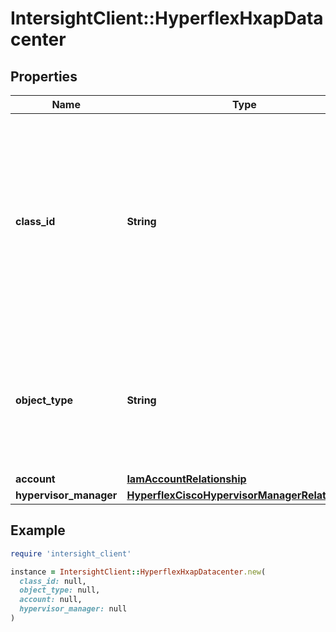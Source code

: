 # IntersightClient::HyperflexHxapDatacenter

## Properties

| Name | Type | Description | Notes |
| ---- | ---- | ----------- | ----- |
| **class_id** | **String** | The fully-qualified name of the instantiated, concrete type. This property is used as a discriminator to identify the type of the payload when marshaling and unmarshaling data. | [default to &#39;hyperflex.HxapDatacenter&#39;] |
| **object_type** | **String** | The fully-qualified name of the instantiated, concrete type. The value should be the same as the &#39;ClassId&#39; property. | [default to &#39;hyperflex.HxapDatacenter&#39;] |
| **account** | [**IamAccountRelationship**](IamAccountRelationship.md) |  | [optional] |
| **hypervisor_manager** | [**HyperflexCiscoHypervisorManagerRelationship**](HyperflexCiscoHypervisorManagerRelationship.md) |  | [optional] |

## Example

```ruby
require 'intersight_client'

instance = IntersightClient::HyperflexHxapDatacenter.new(
  class_id: null,
  object_type: null,
  account: null,
  hypervisor_manager: null
)
```


